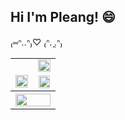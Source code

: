 ## Hi I'm Pleang! 😄

₍⑅ᐢ..ᐢ₎♡  ₍ᐢ.  ̯.ᐢ₎

<!-- [![Top Langs](https://github-readme-stats.vercel.app/api/top-langs/?username=anuraghazra&layout=compact)](https://github.com/anuraghazra/github-readme-stats)
 -->
<!-- <div align="center">
  <img align="left" src="https://i.pinimg.com/originals/d2/c0/a7/d2c0a74ad6a2530de22751bf414b3939.gif" align="left" width="400px" height="208.5px"> -->

<table>
</td>
  <tr>
    <th rowspan="3"><br><img align="center" width="100%" src="https://github-readme-stats.vercel.app/api/top-langs/?username=anuraghazra&layout=compact"></th>
  </tr>
  <tr>
    <td align="center"><img width="100%" src="https://open.spotify.com/"></td>
  </tr>
  <tr>
    <td colspan="2" align="center">
      <img align="center" width="95%" src="https://spotify-recently-played-readme.vercel.app/api?user=21naz3bxynvq33kljs6f3ytpy&count=1" alt=""></img>
    </td>
  </tr>
  <tr><th colspan="2"><img width="100%" src="https://i.pinimg.com/originals/d2/c0/a7/d2c0a74ad6a2530de22751bf414b3939.gif"></th></tr>
</table>
 
 
 
 
 
 
 
 
 
 <!-- 🔭 I’m currently working on ...
🌱 I’m currently learning ...
👯 I’m looking to collaborate on ...
🤔 I’m looking for help with ...
💬 Ask me about ...
📫 How to reach me: ...
😄 Pronouns: ...
⚡ Fun fact: ... -->


 










 




